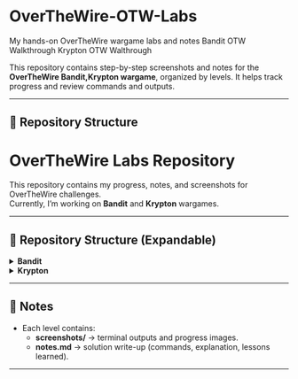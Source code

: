 # OverTheWire-OTW-Labs
My hands-on OverTheWire wargame labs and notes
Bandit OTW Walkthrough
Krypton OTW Walthrough

This repository contains step-by-step screenshots and notes for the **OverTheWire Bandit,Krypton wargame**, organized by levels. It helps track progress and review commands and outputs.

---

## 📁 Repository Structure
# OverTheWire Labs Repository

This repository contains my progress, notes, and screenshots for OverTheWire challenges.  
Currently, I’m working on **Bandit** and **Krypton** wargames.

---

## 📂 Repository Structure (Expandable)

<details>
<summary><strong>Bandit</strong></summary>

<pre>
Bandit/
├── 01_Level0/
│   ├── screenshots/
│   └── notes.md
├── 02_Level0-1/
│   ├── screenshots/
│   └── notes.md
├── 03_Level1-2/
│   ├── screenshots/
│   └── notes.md
├── 04_Level2-3/
│   ├── screenshots/
│   └── notes.md
├── 05_Level3-4/
│   ├── screenshots/
│   └── notes.md
├── 06_Level4-5/
│   ├── screenshots/
│   └── notes.md
├── 07_Level5-6/
│   ├── screenshots/
│   └── notes.md
├── 08_Level6-7/
│   ├── screenshots/
│   └── notes.md
├── 09_Level7-8/
│   ├── screenshots/
│   └── notes.md
├── 10_Level8-9/
│   ├── screenshots/
│   └── notes.md
├── 11_Level9-10/
│   ├── screenshots/
│   └── notes.md
├── 12_Level10-11/
│   ├── screenshots/
│   └── notes.md
├── 13_Level11-12/
│   ├── screenshots/
│   └── notes.md
├── 14_Level12-13/
│   ├── screenshots/
│   └── notes.md
├── 15_Level13-14/
│   ├── screenshots/
│   └── notes.md
├── 16_Level14-15/
│   ├── screenshots/
│   └── notes.md
├── 17_Level15-16/
│   ├── screenshots/
│   └── notes.md
├── 18_Level16-17/
│   ├── screenshots/
│   └── notes.md
├── 19_Level17-18/
│   ├── screenshots/
│   └── notes.md
├── 20_Level18-19/
│   ├── screenshots/
│   └── notes.md
├── 21_Level19-20/
│   ├── screenshots/
│   └── notes.md
├── 22_Level20-21/
│   ├── screenshots/
│   └── notes.md
├── 23_Level21-22/
│   ├── screenshots/
│   └── notes.md
├── 24_Level22-23/
│   ├── screenshots/
│   └── notes.md
├── 25_Level23-24/
│   ├── screenshots/
│   └── notes.md
├── 26_Level24-25/
│   ├── screenshots/
│   └── notes.md
├── 27_Level25-26/
│   ├── screenshots/
│   └── notes.md
├── 28_Level26-27/
│   ├── screenshots/
│   └── notes.md
├── 29_Level27-28/
│   ├── screenshots/
│   └── notes.md
├── 30_Level28-29/
│   ├── screenshots/
│   └── notes.md
├── 31_Level29-30/
│   ├── screenshots/
│   └── notes.md
├── 32_Level30-31/
│   ├── screenshots/
│   └── notes.md
├── 33_Level31-32/
│   ├── screenshots/
│   └── notes.md
├── 34_Level32-33/
│   ├── screenshots/
│   └── notes.md
└── 35_Level33-34/
    ├── screenshots/
    └── notes.md
</pre>

</details>

<details>
<summary><strong>Krypton</strong></summary>

<pre>
krypton/
├── README.md
├── 01_Level0-1/
│   ├── screenshots/
│   └── notes.md
├── 02_Level1-2/
│   ├── screenshots/
│   └── notes.md
├── 03_Level2-3/
│   ├── screenshots/
│   └── notes.md
├── 04_Level3-4/
│   ├── screenshots/
│   ├── freq_analysis.py
│   └── notes.md
├── 05_Level4-5/
│   ├── screenshots/
│   ├── freq_analysis.py
│   ├── vignere_decoder.py
│   ├── vignere_shift.py
│   └── notes.md
├── 06_Level5-6/
│   ├── screenshots/
│   └── notes.md
└── 07_Level6-7/
    ├── screenshots/
    └── notes.md
</pre>

</details>



---

## 📝 Notes
- Each level contains:
  - **screenshots/** → terminal outputs and progress images.  
  - **notes.md** → solution write-up (commands, explanation, lessons learned).  

---
